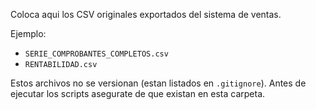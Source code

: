 Coloca aqui los CSV originales exportados del sistema de ventas.

Ejemplo:
- `SERIE_COMPROBANTES_COMPLETOS.csv`
- `RENTABILIDAD.csv`

Estos archivos no se versionan (estan listados en `.gitignore`). Antes de ejecutar los scripts asegurate de que existan en esta carpeta.
